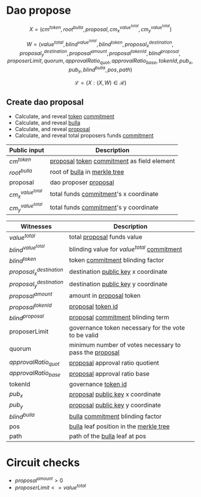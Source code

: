 # Dao propose

$$ X = (cm^{token}, root^{bulla}, proposal, cm^{value^{total}}_x, cm^{value^{total}}_y) $$

$$ W = (value^{total}, blind^{value^{total}}, blind^{token}, proposal^{destination}_x, proposal^{destination}_y, proposal^{amount}, proposal^{tokenId}, blind^{proposal}, proposerLimit, quorum, approvalRatio_{quot}, approvalRatio_{base}, tokenId, pub_x, pub_y, blind^{bulla}, pos, path) $$

$$ \mathcal{L}= \{X:(X,W)\in \mathcal{R}\} $$

## Create dao proposal

- Calculate, and reveal [token](../payment/tokne_id.md) [commitment](../crypto/commitment.md)
- Calculate, and reveal [bulla](bulla.md)
- Calculate, and reveal [proposal](proposal.md)
- Calculate, and reveal total proposers funds [commitment](../crypto/commitment.md)

| Public input               | Description                                  |
|----------------------------|-----------------------------------------------|
| $cm^{token}$               | [proposal](proposal.md) [token](../payment/token_id.md) [commitment](../crypto/commitment.md) as field element    |
| $root^{bulla}$             | root of [bulla](bulla.md) in [merkle tree](../crypto/merkletree.md)                  |
| proposal                   | dao proposer [proposal](proposal.md)                         |
| $cm^{value^{total}}_x$          | total funds [commitment](../crypto/commitment.md)'s x coordinate          |
| $cm^{value^{total}}_y$          | total funds [commitment](../crypto/commitment.md)'s y coordinate          |

| Witnesses                | Description                                               |
|--------------------------|-----------------------------------------------------------|
| $value^{total}$          | total [proposal](proposal.md) funds value                 |
| $blind^{value^{total}}$  | blinding value for $value^{total}$ [commitment](../crypto/commitment.md)  |
| $blind^{token}$          | token [commitment](../crypto/commitment.md) blinding factor  |
|$proposal^{destination}_x$| destination [public key](../crypto/keypair.md) x coordinate           |
|$proposal^{destination}_y$| destination [public key](../crypto/keypair.md) y coordinate           |
| $proposal^{amount}$      | amount in [proposal](proposal.md) token                      |
| $proposal^{tokenId}$     | [proposal](proposal.md) [token id](../payment/token_id.md)   |
| $blind^{proposal}$       | [proposal](proposal.md) [commitment](../crypto/commitment.md) blinding term             |
| proposerLimit            | governance token necessary for the vote to be valid    |
| quorum                   | minimum number of votes necessary to pass the [proposal](proposal.md) |
| $approvalRatio_{quot}$   | [proposal](proposal.md) approval ratio quotient                       |
| $approvalRatio_{base}$   | [proposal](proposal.md) approval ratio base                           |
| tokenId                  | governance [token id](../payment/token_id.md)                                    |
| $pub_x$                  | [proposal](proposal.md) [public key](../crypto/keypair.md) x coordinate                       |
| $pub_y$                  | [proposal](proposal.md) [public key](../crypto/keypair.md) y coordinate                       |
| $blind^{bulla}$          | [bulla](bulla.md) [commitment](../crypto/commitment.md) blinding factor                       |
| pos                      | [bulla](bulla.md) leaf position in the [merkle tree](../crypto/merkletree.md)                 |
| path                     | path of the [bulla](bulla.md) leaf at pos |

# Circuit checks

- $proposal^{amount} > 0$
- $proposerLimit <= value^{total}$
